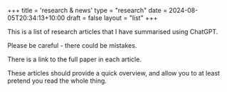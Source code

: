 +++
title = 'research & news'
type = "research"
date = 2024-08-05T20:34:13+10:00
draft = false
layout = "list"
+++

This is a list of research articles that I have summarised using ChatGPT. 

Please be careful - there could be mistakes. 

There is a link to the full paper in each article. 

These articles should provide a quick overview, and allow you to at least pretend you read the whole thing.
